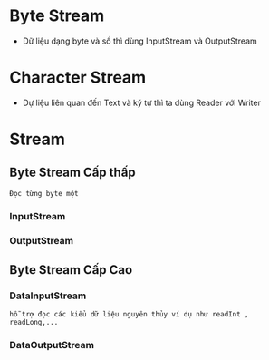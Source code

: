 # Byte Stream
+ Dữ liệu dạng byte và số thì dùng InputStream và OutputStream
# Character Stream
+ Dự liệu liên quan đến Text và ký tự thì ta dùng Reader với Writer
# Stream 
## Byte Stream Cấp thấp
	Đọc từng byte một
### InputStream
### OutputStream 
## Byte Stream Cấp Cao
### DataInputStream
	hỗ trợ đọc các kiểu dữ liệu nguyên thủy ví dụ như readInt , readLong,... 
### DataOutputStream



